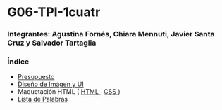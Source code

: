 # G06-TPI-1cuatr
### Integrantes: Agustina Fornés, Chiara Mennuti, Javier Santa Cruz y Salvador Tartaglia

### Índice

- <a href="Presupuesto.md"> Presupuesto </a>
- <a href="UI.md"> Diseño de Imágen y UI </a> 
- Maquetación HTML ( <a href="index.html"> HTML </a>, <a href="style.css"> CSS </a> )
- <a href="Lista de palabras.md"> Lista de Palabras</a> 
